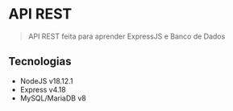 # API REST
> API REST feita para aprender ExpressJS e Banco de Dados

## Tecnologias
- NodeJS v18.12.1
- Express v4.18
- MySQL/MariaDB v8